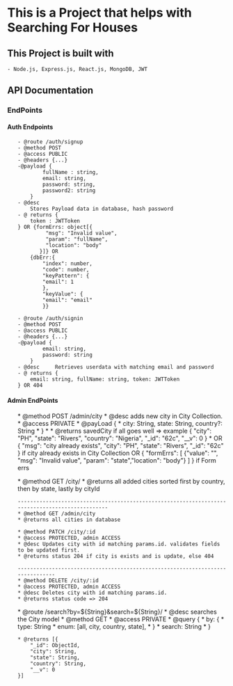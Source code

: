 # This is a Project that helps with Searching For Houses
## This Project is built with
    - Node.js, Express.js, React.js, MongoDB, JWT

## API Documentation

### EndPoints
#### Auth Endpoints
<ul>

    - @route /auth/signup
    - @method POST
    - @access PUBLIC
    - @headers {...}
    -@payload {
            fullName : string,
            email: string,
            password: string,
            password2: string
        }
    - @desc 
        Stores Payload data in database, hash password
    - @ returns {
        token : JWTToken
    } OR {formErrs: object[{
             "msg": "Invalid value",
             "param": "fullName",
             "location": "body"
           }]} OR 
        {dbErr:{
            "index": number,
            "code": number,
            "keyPattern": {
            "email": 1
            },
            "keyValue": {
            "email": "email"
            }}
</ul>

<ul>

    - @route /auth/signin
    - @method POST
    - @access PUBLIC
    - @headers {...}
    -@payload {
            email: string,
            password: string
        }
    - @desc     Retrieves userdata with matching email and password
    - @ returns {
        email: string, fullName: string, token: JWTToken
    } OR 404
</ul>


#### Admin EndPoints
<ul>
    * @method POST /admin/city
    * @desc adds new city in City Collection.
    * @access PRIVATE
    * @payLoad {
        *  city: String, state: String, country?: String
    * }
    * 
    * @returns savedCity if all goes well => example {
            "city": "PH", "state": "Rivers", "country": "Nigeria", "_id": "62c",
            "__v": 0 }
    * OR    {
                "msg": "city already exists",
                "city": "PH", "state": "Rivers", "_id": "62c"
                } if city already exists in City Collection
    OR {
        "formErrs": [
            {"value": "", "msg": "Invalid value", "param": "state","location": "body"}
        ]
    } if Form errs 
</ul>

<ul>
    * @method GET /city/
    * @returns all added cities sorted first by country, then by state, lastly by cityId

    ------------------------------------------------------------------------------------------------
    * @method GET /admin/city
    * @returns all cities in database
</ul>

<ul>

    * @method PATCH /city/:id
    * @access PROTECTED, admin ACCESS
    * @desc Updates city with id matching params.id. validates fields to be updated first.
    * @returns status 204 if city is exists and is update, else 404

    -------------------------------------------------------------------------------
    * @method DELETE /city/:id
    * @access PROTECTED, admin ACCESS
    * @desc Deletes city with id matching params.id.
    * @returns status code => 204 
</ul>

<ul>
    * @route /search?by=${String}&search=${String}/
    * @desc searches the City model 
    * @method GET
    * @access PRIVATE
    * @query {
    *      by: {   
    *              type: String
    *             enum: [all, city, country, state],
    *               }
    *      search: String   
    * }  
    
    * @returns [{
        "_id": ObjectId,
        "city": String,
        "state": String,
        "country": String,
        "__v": 0
    }]
</ul>

